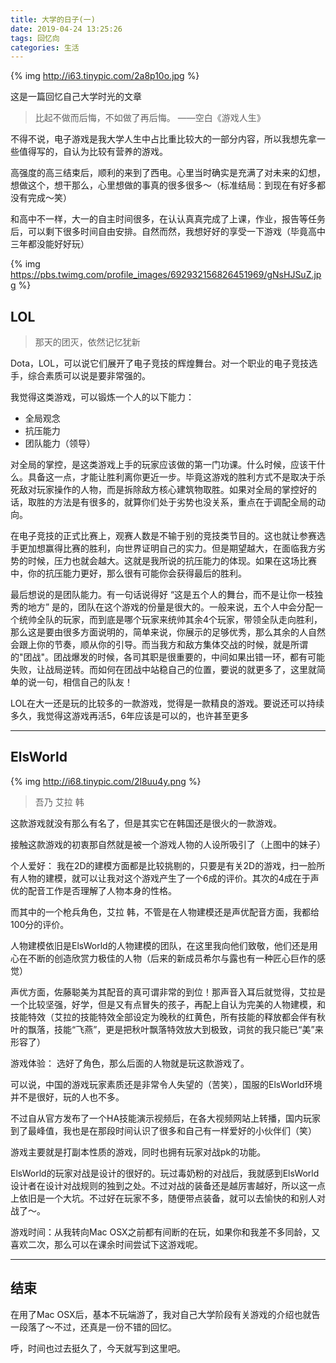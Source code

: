 ```yaml
---
title: 大学的日子(一)
date: 2019-04-24 13:25:26
tags: 回忆向 
categories: 生活
---
```


{% img http://i63.tinypic.com/2a8p10o.jpg %}

这是一篇回忆自己大学时光的文章

  		
>比起不做而后悔，不如做了再后悔。
>									——空白《游戏人生》

不得不说，电子游戏是我大学人生中占比重比较大的一部分内容，所以我想先拿一些值得写的，自认为比较有营养的游戏。

高强度的高三结束后，顺利的来到了西电。心里当时确实是充满了对未来的幻想，想做这个，想干那么，心里想做的事真的很多很多～（标准结局：到现在有好多都没有完成～笑）

和高中不一样，大一的自主时间很多，在认认真真完成了上课，作业，报告等任务后，可以剩下很多时间自由安排。自然而然，我想好好的享受一下游戏（毕竟高中三年都没能好好玩）

{% img https://pbs.twimg.com/profile_images/692932156826451969/gNsHJSuZ.jpg %}

## LOL

>那天的团灭，依然记忆犹新

Dota，LOL，可以说它们展开了电子竞技的辉煌舞台。对一个职业的电子竞技选手，综合素质可以说是要非常强的。

我觉得这类游戏，可以锻炼一个人的以下能力：

* 全局观念
* 抗压能力
* 团队能力（领导）

对全局的掌控，是这类游戏上手的玩家应该做的第一门功课。什么时候，应该干什么。具备这一点，才能让胜利离你更近一步。毕竟这游戏的胜利方式不是取决于杀死敌对玩家操作的人物，而是拆除敌方核心建筑物取胜。如果对全局的掌控好的话，取胜的方法是有很多的，就算你们处于劣势也没关系，重点在于调配全局的动向。

在电子竞技的正式比赛上，观赛人数是不输于别的竞技类节目的。这也就让参赛选手更加想赢得比赛的胜利，向世界证明自己的实力。但是期望越大，在面临我方劣势的时候，压力也就会越大。这就是我所说的抗压能力的体现。如果在这场比赛中，你的抗压能力更好，那么很有可能你会获得最后的胜利。

最后想说的是团队能力。有一句话说得好 “这是五个人的舞台，而不是让你一枝独秀的地方” 
是的，团队在这个游戏的份量是很大的。一般来说，五个人中会分配一个统帅全队的玩家，而到底是哪个玩家来统帅其余4个玩家，带领全队走向胜利，那么这是要由很多方面说明的，简单来说，你展示的足够优秀，那么其余的人自然会跟上你的节奏，顺从你的引导。而当我方和敌方集体交战的时候，就是所谓的"团战"。团战爆发的时候，各司其职是很重要的，中间如果出错一环，都有可能失败，让战局逆转。而如何在团战中站稳自己的位置，要说的就更多了，这里就简单的说一句，相信自己的队友！

LOL在大一还是玩的比较多的一款游戏，觉得是一款精良的游戏。要说还可以持续多久，我觉得这游戏再活5，6年应该是可以的，也许甚至更多

---
## ElsWorld

{% img http://i68.tinypic.com/2l8uu4y.png %}


>吾乃 艾拉 韩

这款游戏就没有那么有名了，但是其实它在韩国还是很火的一款游戏。

接触这款游戏的初衷那自然就是被一个游戏人物的人设所吸引了（上图中的妹子）

个人爱好：
我在2D的建模方面都是比较挑剔的，只要是有关2D的游戏，扫一脸所有人物的建模，就可以让我对这个游戏产生了一个6成的评价。其次的4成在于声优的配音工作是否理解了人物本身的性格。

而其中的一个枪兵角色，艾拉 韩，不管是在人物建模还是声优配音方面，我都给100分的评价。

人物建模依旧是ElsWorld的人物建模的团队，在这里我向他们致敬，他们还是用心在不断的创造欣赏力极佳的人物（后来的新成员希尔与露也有一种匠心巨作的感觉）

声优方面，佐藤聪美为其配音的真可谓非常的到位！那声音入耳后就觉得，艾拉是一个比较坚强，好学，但是又有点冒失的孩子，再配上自认为完美的人物建模，和技能特效（艾拉的技能特效全部设定为晚秋的红黄色，所有技能的释放都会伴有秋叶的飘落，技能“飞燕”，更是把秋叶飘落特效放大到极致，词贫的我只能已“美”来形容了）

游戏体验：
选好了角色，那么后面的人物就是玩这款游戏了。

可以说，中国的游戏玩家素质还是非常令人失望的（苦笑），国服的ElsWorld环境并不是很好，玩的人也不多。

不过自从官方发布了一个HA技能演示视频后，在各大视频网站上转播，国内玩家到了最峰值，我也是在那段时间认识了很多和自己有一样爱好的小伙伴们（笑）

游戏主要就是打副本性质的游戏，同时也拥有玩家对战pk的功能。

ElsWorld的玩家对战是设计的很好的。玩过毒奶粉的对战后，我就感到ElsWorld设计者在设计对战规则的独到之处。不过对战的装备还是越厉害越好，所以这一点上依旧是一个大坑。不过好在玩家不多，随便带点装备，就可以去愉快的和别人对战了～。

游戏时间：从我转向Mac OSX之前都有间断的在玩，如果你和我差不多同龄，又喜欢二次，那么可以在课余时间尝试下这游戏呢。

---

## 结束

在用了Mac OSX后，基本不玩端游了，我对自己大学阶段有关游戏的介绍也就告一段落了～不过，还真是一份不错的回忆。

呼，时间也过去挺久了，今天就写到这里吧。